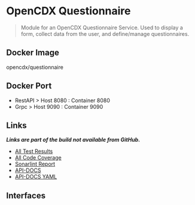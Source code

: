 # OpenCDX Questionnaire
> Module for an OpenCDX Questionnaire Service. Used to display a form, collect data from the user, and define/manage questionnaires.


## Docker Image
opencdx/questionnaire

## Docker Port
- RestAPI > Host 8080 : Container 8080
- Grpc > Host 9090 : Container 9090

## Links
_**Links are part of the build not available from GitHub.**_
- [All Test Results](build/reports/tests/test/index.html)
- [All Code Coverage](build/reports/jacoco/test/html/index.html)
- [Sonarlint Report](build/reports/sonarlint/sonarlintMain.html)
- [API-DOCS](http://localhost:8080/api-docs)
- [API-DOCS YAML](http://localhost:8080/api-docs.yaml)
## Interfaces